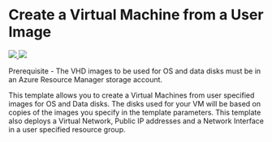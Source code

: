# Create a Virtual Machine from a User Image

<a href="https://portal.azure.cn/#create/Microsoft.Template/uri/https%3A%2F%2Fraw.githubusercontent.com%2Fpjshi23%2Fazure-quick-start-china%2Fmaster%2F101-vm-user-image-data-disks%2Fazuredeploy.json" target="_blank">
    <img src="http://azuredeploy.net/deploybutton.png"/>
</a>
<a href="http://armviz.io/#/?load=https%3A%2F%2Fraw.githubusercontent.com%2FAzure%2Fazure-quickstart-templates%2Fmaster%2F101-vm-user-image-data-disks%2Fazuredeploy.json" target="_blank">
    <img src="http://armviz.io/visualizebutton.png"/>
</a>

Prerequisite - The VHD images to be used for OS and data disks must be in an Azure Resource Manager storage account.

This template allows you to create a Virtual Machines from user specified images for OS and Data disks. The disks used for your VM will be based on copies of the images you specify in the template parameters. This template also deploys a Virtual Network, Public IP addresses and a Network Interface in a user specified resource group.

